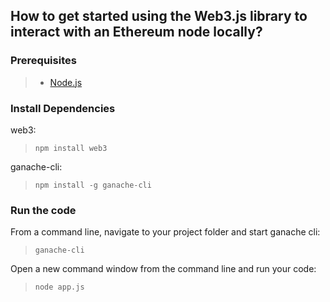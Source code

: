## How to get started using the Web3.js library to interact with an Ethereum node locally?

### Prerequisites
> - [Node.js](https://nodejs.org/en/download/)


### Install Dependencies
web3:<br>
 >`npm install web3`

ganache-cli:<br>
 >`npm install -g ganache-cli`


### Run the code
From a command line, navigate to your project folder and start ganache cli:<br>
 >`ganache-cli`

Open a new command window from the command line and run your code:<br>
 >`node app.js`